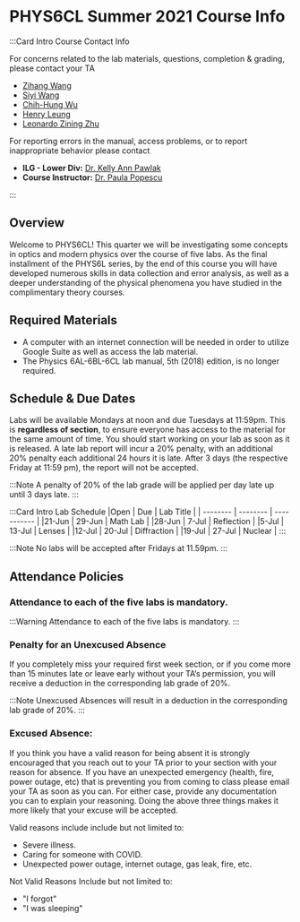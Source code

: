 # PHYS6CL Summer 2021 Course Info

:::Card Intro Course Contact Info

For concerns related to the lab materials, questions, completion & grading, please contact your TA

- [Zihang Wang ](mailto:zihangwang@ucsb.edu)
- [Siyi Wang](mailto:siyiwang@ucsb.edu)
- [Chih-Hung Wu](chih-hungwu@physics.ucsb.edu)
- [Henry Leung](mailto:yleung@ucsb.edu)
- [Leonardo Zining Zhu](mailto:zining@ucsb.edu)


For reporting errors in the manual, access problems, or to report inappropriate behavior please contact
 - **ILG - Lower Div:**  [Dr. Kelly Ann Pawlak](mailto:kapawlak@ucsb.edu) 
 - **Course Instructor:**   [Dr. Paula Popescu](mailto:kapawlak@ucsb.edu) 

:::


## Overview

Welcome to PHYS6CL! This quarter we will be investigating some concepts in optics and modern physics over the course of five labs. As the final installment of the PHYS6L series, by the end of this course you will have developed numerous skills in data collection and error analysis, as well as a deeper understanding of the physical phenomena you have studied in the complimentary theory courses.

## Required Materials


- A computer with an internet connection will be needed in order to utilize Google Suite as well as access the lab material.
- The Physics 6AL-6BL-6CL lab manual, 5th (2018) edition, is no longer required.



## Schedule & Due Dates

Labs will be available Mondays at noon and due Tuesdays at 11:59pm.
This is **regardless of section**, to ensure everyone has access to the material for the same amount of time.
You should start working on your lab as soon as it is released. A late lab report will incur a 20% penalty, with an additional 20% penalty each additional 24 hours it is late. After 3 days (the respective Friday at 11:59 pm), the report will not be accepted. 

:::Note
A penalty of 20% of the lab grade will be applied per day late up until 3 days late.
:::



:::Card Intro Lab Schedule 
|Open      | Due      | Lab Title   |
| -------- | -------- | ----------- | 
|21-Jun    | 29-Jun   | Math Lab    |
|28-Jun    | 7-Jul    | Reflection  | 
|5-Jul     | 13-Jul   | Lenses      | 
|12-Jul    | 20-Jul   | Diffraction | 
|19-Jul    | 27-Jul   | Nuclear     | 
:::

:::Note
No labs will be accepted after Fridays at 11.59pm.
:::


## Attendance Policies


### Attendance to each of the five labs is mandatory.
:::Warning
Attendance to each of the five labs is mandatory.
:::


### Penalty for an Unexcused Absence
If you completely miss your required first week section, or if you come more than 15 minutes late or leave early without your TA’s permission, you will receive a deduction in the corresponding lab grade of 20%. 

:::Note
Unexcused Absences will result in a deduction in the corresponding lab grade of 20%.
:::

### Excused Absence:
If you think you have a valid reason for being absent it is strongly encouraged that you reach out to your TA prior to your section with your reason for absence.
If you have an unexpected emergency (health, fire, power outage, etc) that is preventing you from coming to class please email your TA as soon as you can.
For either case, provide any documentation you can to explain your reasoning.
Doing the above three things makes it more likely that your excuse will be accepted.

Valid reasons include include but not limited to:
- Severe illness.
- Caring for someone with COVID.
- Unexpected power outage, internet outage, gas leak, fire, etc.

Not Valid Reasons Include but not limited to:
- "I forgot"
- "I was sleeping"